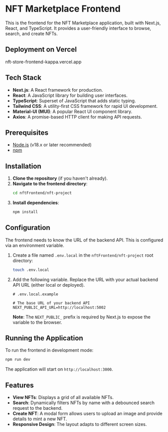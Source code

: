 # NFT Marketplace Frontend

This is the frontend for the NFT Marketplace application, built with Next.js, React, and TypeScript. It provides a user-friendly interface to browse, search, and create NFTs.

## Deployment on Vercel

nft-store-frontend-kappa.vercel.app

## Tech Stack

- **Next.js**: A React framework for production.
- **React**: A JavaScript library for building user interfaces.
- **TypeScript**: Superset of JavaScript that adds static typing.
- **Tailwind CSS**: A utility-first CSS framework for rapid UI development.
- **Material-UI (MUI)**: A popular React UI component library.
- **Axios**: A promise-based HTTP client for making API requests.

## Prerequisites

- [Node.js](https://nodejs.org/) (v18.x or later recommended)
- [npm](https://www.npmjs.com/)

## Installation

1.  **Clone the repository** (if you haven't already).
2.  **Navigate to the frontend directory**:
    ```bash
    cd nftFrontend/nft-project
    ```
3.  **Install dependencies**:
    ```bash
    npm install
    ```

## Configuration

The frontend needs to know the URL of the backend API. This is configured via an environment variable.

1.  Create a file named `.env.local` in the `nftFrontend/nft-project` root directory:
    ```bash
    touch .env.local
    ```
2.  Add the following variable. Replace the URL with your actual backend API URL (either local or deployed).

    ```env
    # .env.local.example

    # The base URL of your backend API
    NEXT_PUBLIC_API_URL=http://localhost:5002
    ```

    **Note**: The `NEXT_PUBLIC_` prefix is required by Next.js to expose the variable to the browser.

## Running the Application

To run the frontend in development mode:

```bash
npm run dev
```

The application will start on `http://localhost:3000`.

## Features

- **View NFTs**: Displays a grid of all available NFTs.
- **Search**: Dynamically filters NFTs by name with a debounced search request to the backend.
- **Create NFT**: A modal form allows users to upload an image and provide details to mint a new NFT.
- **Responsive Design**: The layout adapts to different screen sizes.

